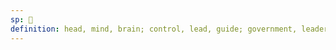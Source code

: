 ```yaml
---
sp: 󱤤
definition: head, mind, brain; control, lead, guide; government, leader; rule, law
---
```

<!-- lawa is about the part of something that's in charge, that leads. the head is a primary example, your head contains the brain that is responsible for all of your decisionmaking. it rules over your body. lawa can also be used for other types of leaders, like the leaders of communities and nations. lawa can describe the formal norms of a society or community. lawa also describes the act of leading, of taking charge -->